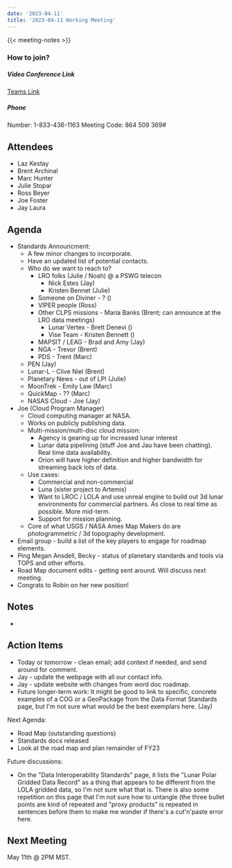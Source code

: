 ```yaml
---
date: '2023-04-11'
title: '2023-04-11 Working Meeting'
---
```


{{<  meeting-notes >}}

### How to join?

##### Video Conference Link
[Teams Link](https://teams.microsoft.com/l/meetup-join/19%3ameeting_NjM0MzI5NGUtZDI1ZS00YWVjLWI1MTctYjUzZTU4OTVlNWIz%40thread.v2/0?context=%7b%22Tid%22%3a%220693b5ba-4b18-4d7b-9341-f32f400a5494%22%2c%22Oid%22%3a%22c27c6e98-e45a-45ff-aea5-7f10d6fe67c1%22%7d)

##### Phone
Number: 1-833-436-1163
Meeting Code: 864 509 369#

## Attendees
- Laz Kestay
- Brent Archinal
- Marc Hunter
- Julie Stopar
- Ross Beyer
- Joe Foster
- Jay Laura

## Agenda
- Standards Announcment:
  - A few minor changes to incorporate.
  - Have an updated list of potential contacts.
  - Who do we want to reach to?
    - LRO folks (Julie / Noah) @ a PSWG telecon
      - Nick Estes (Jay)
      - Kristen Bennet (Julie)
    - Someone on Diviner - ? ()
    - VIPER people (Ross)
    - Other CLPS missions - Maria Banks (Brent; can announce at the LRO data meetings)
      - Lunar Vertex - Brett Denevi ()
      - Vise Team - Kristen Bennett ()
    - MAPSIT / LEAG - Brad and Amy (Jay) 
    - NGA - Trevor (Brent)
    - PDS - Trent (Marc)
  - PEN (Jay)
  - Lunar-L - Clive Niel (Brent)
  - Planetary News - out of LPI (Julie)
  - MoonTrek - Emily Law (Marc)
  - QuickMap - ?? (Marc)
  - NASAS Cloud - Joe (Jay)
- Joe (Cloud Program Manager)
  - Cloud computing manager at NASA.
  - Works on publicly publishing data.
  - Multi-mission/multi-disc cloud mission:
    - Agency is gearing up for increased lunar interest
    - Lunar data pipelining (stuff Joe and Jau have been chatting). Real time data availability.
    - Orion will have higher definition and higher bandwidth for streaming back lots of data.
  - Use cases:
    - Commercial and non-commercial
    - Luna (sister project to Artemis)
    - Want to LROC / LOLA and use unreal engine to build out 3d lunar environments for commercial partners. As close to real time as possible. More mid-term.
    - Support for mission planning.
  - Core of what USGS / NASA Ames Map Makers do are photogrammetric / 3d topography development.
- Email group - build a list of the key players to engage for roadmap elements.
- Ping Megan Ansdell, Becky - status of planetary standards and tools via TOPS and other efforts.
- Road Map document edits - getting sent around. Will discuss next meeting.
- Congrats to Robin on her new position!




## Notes
- 


## Action Items
- Today or tomorrow - clean email; add context if needed, and send around for comment.
- Jay - update the webpage with all our contact info.
- Jay - update website with changes from word doc roadmap.
- Future longer-term work: It might be good to link to specific, concrete examples of a COG or a GeoPackage from the Data Format Standards page, but I'm not sure what would be the best exemplars here. (Jay)

Next Agenda:
- Road Map (outstanding questions)
- Standards docs released
- Look at the road map and plan remainder of FY23

Future discussions:
- On the "Data Interoperability Standards" page, it lists the "Lunar Polar Gridded Data Record" as a thing that appears to be different from the LOLA gridded data, so I'm not sure what that is.  There is also some repetition on this page that I'm not sure how to untangle (the three bullet points are kind of repeated and "proxy products" is repeated in sentences before them to make me wonder if there's a cut'n'paste error here. 

## Next Meeting
May 11th @ 2PM MST.
